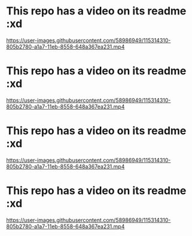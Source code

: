 # This repo has a video on its readme :xd


https://user-images.githubusercontent.com/58986949/115314310-805b2780-a1a7-11eb-8558-648a367ea231.mp4

# This repo has a video on its readme :xd


https://user-images.githubusercontent.com/58986949/115314310-805b2780-a1a7-11eb-8558-648a367ea231.mp4

# This repo has a video on its readme :xd


https://user-images.githubusercontent.com/58986949/115314310-805b2780-a1a7-11eb-8558-648a367ea231.mp4

# This repo has a video on its readme :xd


https://user-images.githubusercontent.com/58986949/115314310-805b2780-a1a7-11eb-8558-648a367ea231.mp4

